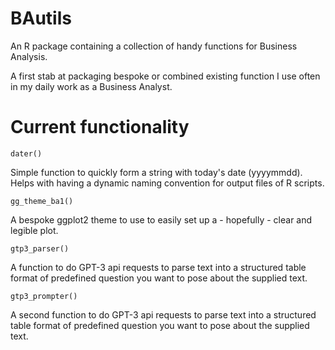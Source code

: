 # BAutils

An R package containing a collection of handy functions for Business Analysis.

A first stab at packaging bespoke or combined existing function I use often in my daily work as a Business Analyst.

# Current functionality

```         
dater()
```
  Simple function to quickly form a string with today's date (yyyymmdd). Helps with having a dynamic naming convention for output files of R scripts. 

```         
gg_theme_ba1()
```
  A bespoke ggplot2 theme to use to easily set up a - hopefully - clear and legible plot. 

```         
gtp3_parser()
```
  A function to do GPT-3 api requests to parse text into a structured table format of predefined question
you want to pose about the supplied text.

```         
gtp3_prompter()
```
  A second function to do GPT-3 api requests to parse text into a structured table format of predefined question
you want to pose about the supplied text.

